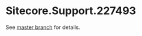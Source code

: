 # Sitecore.Support.227493

See [master branch](https://github.com/sitecoresupport/Sitecore.Support.227493) for details.